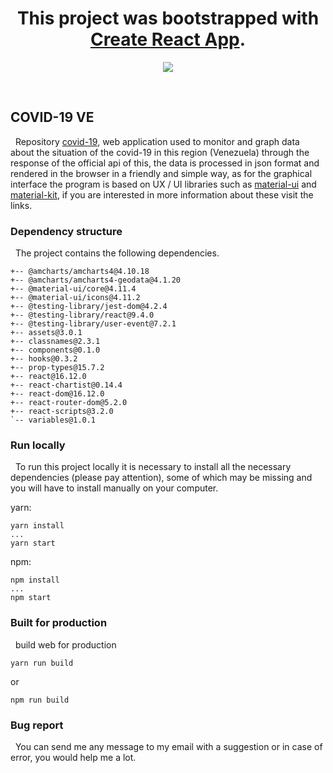 <h1 align="center">This project was bootstrapped with <a href="https://github.com/facebook/create-react-app" target="_blank">Create React App</a>.</h1>

<p align="center">
  <a href="https://reactjs.org/" rel="noopener" target="_blank"> <img src="https://reactjs.org/favicon.ico"></a></p>
</p>

<br>


## COVID-19 VE

&nbsp; Repository [covid-19](https://ve-covid19.web.app/), web application used to monitor and graph data about the situation of the covid-19 in this region (Venezuela) through the response of the official api of this, the data is processed in json format and rendered in the browser in a friendly and simple way, as for the graphical interface the program is based on UX / UI libraries such as [material-ui](https://github.com/mui-org/material-ui) and [material-kit](https://github.com/creativetimofficial/material-kit), if you are interested in more information about these visit the links.
<br>
### Dependency structure
&nbsp; The project contains the following dependencies.

	+-- @amcharts/amcharts4@4.10.18
	+-- @amcharts/amcharts4-geodata@4.1.20
	+-- @material-ui/core@4.11.4
	+-- @material-ui/icons@4.11.2
	+-- @testing-library/jest-dom@4.2.4
	+-- @testing-library/react@9.4.0
	+-- @testing-library/user-event@7.2.1
	+-- assets@3.0.1
	+-- classnames@2.3.1
	+-- components@0.1.0
	+-- hooks@0.3.2
	+-- prop-types@15.7.2
	+-- react@16.12.0
	+-- react-chartist@0.14.4
	+-- react-dom@16.12.0
	+-- react-router-dom@5.2.0
	+-- react-scripts@3.2.0
	`-- variables@1.0.1

### Run locally
&nbsp; To run this project locally it is necessary to install all the necessary dependencies (please pay attention), some of which may be missing and you will have to install manually on your computer.

yarn: <br>

    yarn install
    ...
    yarn start

npm: <br>

    npm install
    ...
    npm start


### Built for production
&nbsp; build web for production

    yarn run build
or

    npm run build

### Bug report
&nbsp; You can send me any message to my email with a suggestion or in case of error, you would help me a lot.
